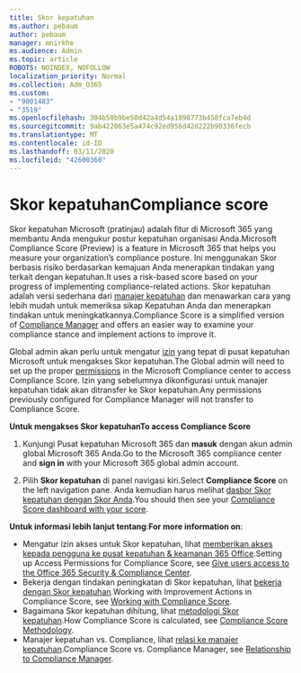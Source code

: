```yaml
---
title: Skor kepatuhan
ms.author: pebaum
author: pebaum
manager: mnirkhe
ms.audience: Admin
ms.topic: article
ROBOTS: NOINDEX, NOFOLLOW
localization_priority: Normal
ms.collection: Adm_O365
ms.custom:
- "9001483"
- "3519"
ms.openlocfilehash: 304b50b9be50d42a4d54a1898773b458fca7eb4d
ms.sourcegitcommit: 9ab422063e5a474c92ed956d42d222b90336fecb
ms.translationtype: MT
ms.contentlocale: id-ID
ms.lasthandoff: 03/11/2020
ms.locfileid: "42600360"
---
```

# <a name="compliance-score"></a><span data-ttu-id="23f98-102">Skor kepatuhan</span><span class="sxs-lookup"><span data-stu-id="23f98-102">Compliance score</span></span>

<span data-ttu-id="23f98-103">Skor kepatuhan Microsoft (pratinjau) adalah fitur di Microsoft 365 yang membantu Anda mengukur postur kepatuhan organisasi Anda.</span><span class="sxs-lookup"><span data-stu-id="23f98-103">Microsoft Compliance Score (Preview) is a feature in Microsoft 365 that helps you measure your organization’s compliance posture.</span></span> <span data-ttu-id="23f98-104">Ini menggunakan Skor berbasis risiko berdasarkan kemajuan Anda menerapkan tindakan yang terkait dengan kepatuhan.</span><span class="sxs-lookup"><span data-stu-id="23f98-104">It uses a risk-based score based on your progress of implementing compliance-related actions.</span></span>   <span data-ttu-id="23f98-105">Skor kepatuhan adalah versi sederhana dari [manajer kepatuhan](https://docs.microsoft.com/microsoft-365/compliance/compliance-manager-overview) dan menawarkan cara yang lebih mudah untuk memeriksa sikap Kepatuhan Anda dan menerapkan tindakan untuk meningkatkannya.</span><span class="sxs-lookup"><span data-stu-id="23f98-105">Compliance Score is a simplified version of [Compliance Manager](https://docs.microsoft.com/microsoft-365/compliance/compliance-manager-overview) and offers an easier way to examine your compliance stance and implement actions to improve it.</span></span> 

<span data-ttu-id="23f98-106">Global admin akan perlu untuk mengatur [izin](https://docs.microsoft.com/microsoft-365/security/office-365-security/permissions-in-the-security-and-compliance-center) yang tepat di pusat kepatuhan Microsoft untuk mengakses Skor kepatuhan.</span><span class="sxs-lookup"><span data-stu-id="23f98-106">The Global admin will need to set up the proper [permissions](https://docs.microsoft.com/microsoft-365/security/office-365-security/permissions-in-the-security-and-compliance-center) in the Microsoft Compliance center to access Compliance Score.</span></span>  <span data-ttu-id="23f98-107">Izin yang sebelumnya dikonfigurasi untuk manajer kepatuhan tidak akan ditransfer ke Skor kepatuhan.</span><span class="sxs-lookup"><span data-stu-id="23f98-107">Any permissions previously configured for Compliance Manager will not transfer to Compliance Score.</span></span>

<span data-ttu-id="23f98-108">**Untuk mengakses Skor kepatuhan**</span><span class="sxs-lookup"><span data-stu-id="23f98-108">**To access Compliance Score**</span></span>

1. <span data-ttu-id="23f98-109">Kunjungi Pusat kepatuhan Microsoft 365 dan **masuk** dengan akun admin global Microsoft 365 Anda.</span><span class="sxs-lookup"><span data-stu-id="23f98-109">Go to the Microsoft 365 compliance center and **sign in** with your Microsoft 365 global admin account.</span></span>

2. <span data-ttu-id="23f98-110">Pilih **Skor kepatuhan** di panel navigasi kiri.</span><span class="sxs-lookup"><span data-stu-id="23f98-110">Select **Compliance Score** on the left navigation pane.</span></span> <span data-ttu-id="23f98-111">Anda kemudian harus melihat [dasbor Skor kepatuhan dengan Skor Anda](https://docs.microsoft.com/microsoft-365/compliance/compliance-score-setup#understand-the-compliance-score-dashboard).</span><span class="sxs-lookup"><span data-stu-id="23f98-111">You should then see your [Compliance Score dashboard with your score](https://docs.microsoft.com/microsoft-365/compliance/compliance-score-setup#understand-the-compliance-score-dashboard).</span></span>
 

<span data-ttu-id="23f98-112">**Untuk informasi lebih lanjut tentang**:</span><span class="sxs-lookup"><span data-stu-id="23f98-112">**For more information on**:</span></span>

- <span data-ttu-id="23f98-113">Mengatur izin akses untuk Skor kepatuhan, lihat [memberikan akses kepada pengguna ke pusat kepatuhan & keamanan 365 Office](https://docs.microsoft.com/microsoft-365/security/office-365-security/grant-access-to-the-security-and-compliance-center).</span><span class="sxs-lookup"><span data-stu-id="23f98-113">Setting up Access Permissions for Compliance Score, see [Give users access to the Office 365 Security & Compliance Center](https://docs.microsoft.com/microsoft-365/security/office-365-security/grant-access-to-the-security-and-compliance-center).</span></span>
- <span data-ttu-id="23f98-114">Bekerja dengan tindakan peningkatan di Skor kepatuhan, lihat [bekerja dengan Skor kepatuhan](https://docs.microsoft.com/microsoft-365/compliance/working-with-compliance-score).</span><span class="sxs-lookup"><span data-stu-id="23f98-114">Working with Improvement Actions in Compliance Score, see  [Working with Compliance Score](https://docs.microsoft.com/microsoft-365/compliance/working-with-compliance-score).</span></span>
- <span data-ttu-id="23f98-115">Bagaimana Skor kepatuhan dihitung, lihat [metodologi Skor kepatuhan](https://docs.microsoft.com/microsoft-365/compliance/compliance-score-methodology).</span><span class="sxs-lookup"><span data-stu-id="23f98-115">How Compliance Score is calculated, see [Compliance Score Methodology](https://docs.microsoft.com/microsoft-365/compliance/compliance-score-methodology).</span></span>
- <span data-ttu-id="23f98-116">Manajer kepatuhan vs. Compliance, lihat [relasi ke manajer kepatuhan](https://docs.microsoft.com/microsoft-365/compliance/compliance-score#relationship-to-compliance-manager).</span><span class="sxs-lookup"><span data-stu-id="23f98-116">Compliance Score vs. Compliance Manager, see [Relationship to Compliance Manager](https://docs.microsoft.com/microsoft-365/compliance/compliance-score#relationship-to-compliance-manager).</span></span>

